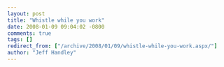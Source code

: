 ```yaml
---
layout: post
title: "Whistle while you work"
date: 2008-01-09 09:04:02 -0800
comments: true
tags: []
redirect_from: ["/archive/2008/01/09/whistle-while-you-work.aspx/"]
author: "Jeff Handley"
---
```


